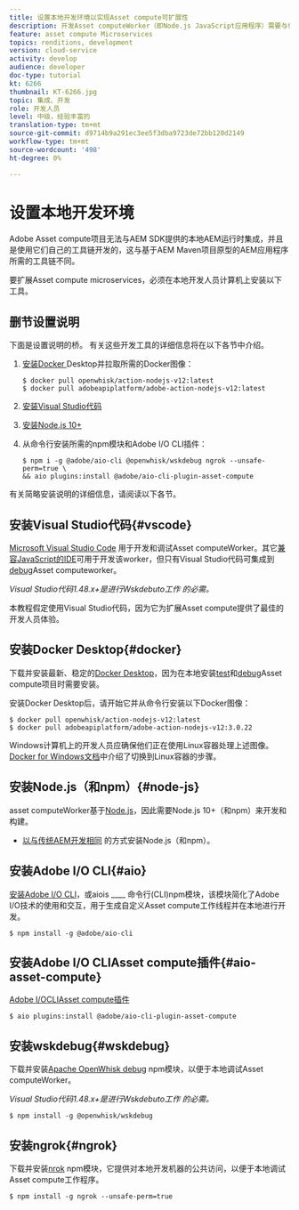 ```yaml
---
title: 设置本地开发环境以实现Asset compute可扩展性
description: 开发Asset computeWorker（即Node.js JavaScript应用程序）需要与传统AEM开发不同的特定开发工具，这些工具包括Node.js和各种npm模块，Docker桌面和Microsoft Visual Studio代码。
feature: asset compute Microservices
topics: renditions, development
version: cloud-service
activity: develop
audience: developer
doc-type: tutorial
kt: 6266
thumbnail: KT-6266.jpg
topic: 集成、开发
role: 开发人员
level: 中级，经验丰富的
translation-type: tm+mt
source-git-commit: d9714b9a291ec3ee5f3dba9723de72bb120d2149
workflow-type: tm+mt
source-wordcount: '498'
ht-degree: 0%

---
```



# 设置本地开发环境

Adobe Asset compute项目无法与AEM SDK提供的本地AEM运行时集成，并且是使用它们自己的工具链开发的，这与基于AEM Maven项目原型的AEM应用程序所需的工具链不同。

要扩展Asset compute microservices，必须在本地开发人员计算机上安装以下工具。

## 删节设置说明

下面是设置说明的桥。 有关这些开发工具的详细信息将在以下各节中介绍。

1. [安装Docker ](https://www.docker.com/products/docker-desktop) Desktop并拉取所需的Docker图像：

   ```
   $ docker pull openwhisk/action-nodejs-v12:latest
   $ docker pull adobeapiplatform/adobe-action-nodejs-v12:latest
   ```

1. [安装Visual Studio代码](https://code.visualstudio.com/download)
1. [安装Node.js 10+](../../local-development-environment/development-tools.md#node-js)
1. 从命令行安装所需的npm模块和Adobe I/O CLI插件：

   ```
   $ npm i -g @adobe/aio-cli @openwhisk/wskdebug ngrok --unsafe-perm=true \
   && aio plugins:install @adobe/aio-cli-plugin-asset-compute
   ```

有关简略安装说明的详细信息，请阅读以下各节。

## 安装Visual Studio代码{#vscode}

[Microsoft Visual Studio Code](https://code.visualstudio.com/download) 用于开发和调试Asset computeWorker。其它[兼容JavaScript的IDE](../../local-development-environment/development-tools.md#set-up-the-development-ide)可用于开发该worker，但只有Visual Studio代码可集成到[debug](../test-debug/debug.md)Asset computeworker。

_Visual Studio代码1.48.x+是进行Wskdebuto工作 [](#wskdebug) 的必需。_

本教程假定使用Visual Studio代码，因为它为扩展Asset compute提供了最佳的开发人员体验。

## 安装Docker Desktop{#docker}

下载并安装最新、稳定的[Docker Desktop](https://www.docker.com/products/docker-desktop)，因为在本地安装[test](../test-debug/test.md)和[debug](../test-debug/debug.md)Asset compute项目时需要安装。

安装Docker Desktop后，请开始它并从命令行安装以下Docker图像：

```
$ docker pull openwhisk/action-nodejs-v12:latest
$ docker pull adobeapiplatform/adobe-action-nodejs-v12:3.0.22
```

Windows计算机上的开发人员应确保他们正在使用Linux容器处理上述图像。 [Docker for Windows文档](https://docs.docker.com/docker-for-windows/)中介绍了切换到Linux容器的步骤。

## 安装Node.js（和npm）{#node-js}

asset computeWorker基于[Node.js](https://nodejs.org/)，因此需要Node.js 10+（和npm）来开发和构建。

+ [以与传统AEM开发相同](../../local-development-environment/development-tools.md#node-js) 的方式安装Node.js（和npm）。

## 安装Adobe I/O CLI{#aio}

[安装Adobe I/O CLI](../../local-development-environment/development-tools.md#aio-cli)，或aiois ____ 命令行(CLI)npm模块，该模块简化了Adobe I/O技术的使用和交互，用于生成自定义Asset compute工作线程并在本地进行开发。

```
$ npm install -g @adobe/aio-cli
```

## 安装Adobe I/O CLIAsset compute插件{#aio-asset-compute}

[Adobe I/OCLIAsset compute插件](https://github.com/adobe/aio-cli-plugin-asset-compute)

```
$ aio plugins:install @adobe/aio-cli-plugin-asset-compute
```

## 安装wskdebug{#wskdebug}

下载并安装[Apache OpenWhisk debug](https://www.npmjs.com/package/@openwhisk/wskdebug) npm模块，以便于本地调试Asset computeWorker。

_Visual Studio代码1.48.x+是进行Wskdebuto工作 [](#wskdebug) 的必需。_

```
$ npm install -g @openwhisk/wskdebug
```

## 安装ngrok{#ngrok}

下载并安装[nrok](https://www.npmjs.com/package/ngrok) npm模块，它提供对本地开发机器的公共访问，以便于本地调试Asset compute工作程序。

```
$ npm install -g ngrok --unsafe-perm=true
```
